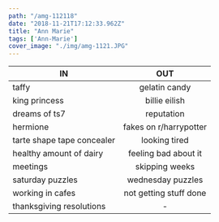 ```yaml
---
path: "/amg-112118"
date: "2018-11-21T17:12:33.962Z"
title: "Ann Marie"
tags: ['Ann-Marie']
cover_image: "./img/amg-1121.JPG"
---
```


| IN            | OUT           | 
| ------------- |:-------------:| 
taffy | gelatin candy 
king princess | billie eilish 
dreams of ts7 | reputation
hermione | fakes on r/harrypotter
tarte shape tape concealer | looking tired 
healthy amount of dairy | feeling bad about it
meetings | skipping weeks
saturday puzzles | wednesday puzzles
working in cafes | not getting stuff done
thanksgiving resolutions | -
